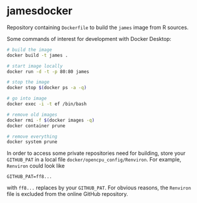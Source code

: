 
<!-- README.md is generated from README.Rmd. Please edit that file -->

# jamesdocker

<!-- badges: start -->
<!-- badges: end -->

Repository containing `Dockerfile` to build the `james` image from R
sources.

Some commands of interest for development with Docker Desktop:

``` bash
# build the image
docker build -t james .

# start image locally
docker run -d -t -p 80:80 james

# stop the image
docker stop $(docker ps -a -q)

# go into image
docker exec -i -t ef /bin/bash

# remove old images
docker rmi -f $(docker images -q)
docker container prune

# remove everything
docker system prune
```

In order to access some private repositories need for building, store
your `GITHUB_PAT` in a local file `docker/opencpu_config/Renviron`. For
example, `Renviron` could look like

    GITHUB_PAT=ff8...

with `ff8...` replaces by your `GITHUB_PAT`. For obvious reasons, the
`Renviron` file is excluded from the online GitHub repository.
